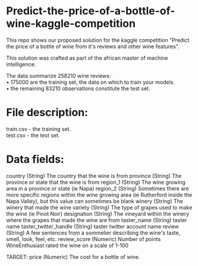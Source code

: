 # Predict-the-price-of-a-bottle-of-wine-kaggle-competition
This repo shows our proposed solution for the kaggle competition "Predict the price of a bottle of wine from it's reviews and other wine features".

This solution was crafted as part of the african master of machine intelligence.

The data summarize 258210 wine reviews:<br>
• 175000 are the training set, the data on which to train your models.<br>
• the remaining 83210 observations constitute the test set.

# File description:
train.csv - the training set. <br>
test.csv - the test set.<br>
 
# Data fields:
country (String) The country that the wine is from
province (String) The province or state that the wine is from
region_1 (String) The wine growing area in a province or state (ie Napa)
region_2 (String) Sometimes there are more specific regions within the wine growing area (ie Rutherford inside the Napa Valley), but this value can sometimes be blank
winery (String) The winery that made the wine
variety (String) The type of grapes used to make the wine (ie Pinot Noir)
designation (String) The vineyard within the winery where the grapes that made the wine are from
taster_name (String) taster name
taster_twitter_handle (String) taster twitter account name
review (String) A few sentences from a sommelier describing the wine's taste, smell, look, feel, etc.
review_score (Numeric) Number of points WineEnthusiast rated the wine on a scale of 1-100

TARGET: price (Numeric) The cost for a bottle of wine.
